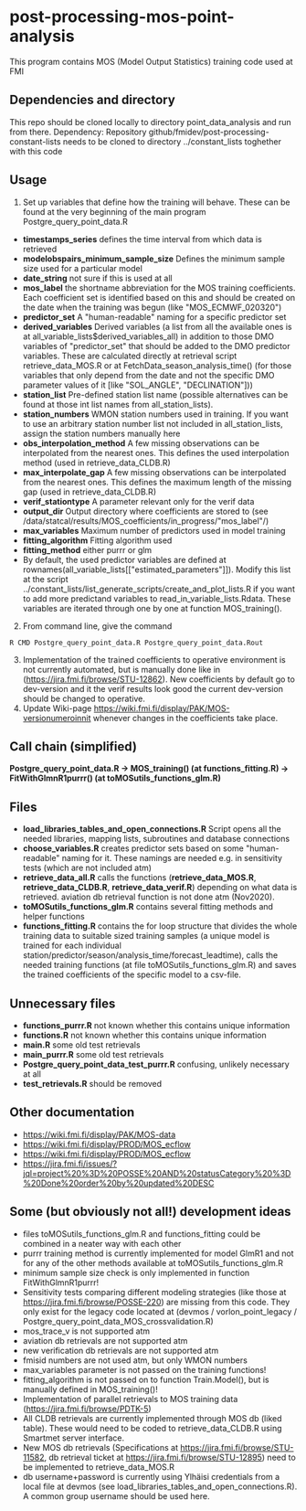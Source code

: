 # post-processing-mos-point-analysis
This program contains MOS (Model Output Statistics) training code used at FMI

## Dependencies and directory
This repo should be cloned locally to directory point_data_analysis and run from there.
Dependency: Repository github/fmidev/post-processing-constant-lists needs to be cloned to directory ../constant_lists toghether with this code

## Usage
1. Set up variables that define how the training will behave. These can be found at the very beginning of the main program Postgre_query_point_data.R
* **timestamps_series** defines the time interval from which data is retrieved
* **modelobspairs_minimum_sample_size** Defines the minimum sample size used for a particular model
* **date_string** not sure if this is used at all
* **mos_label** the shortname abbreviation for the MOS training coefficients. Each coefficient set is identified based on this and should be created on the date when the training was begun (like "MOS_ECMWF_020320")
* **predictor_set** A "human-readable" naming for a specific predictor set
* **derived_variables** Derived variables (a list from all the available ones is at all_variable_lists$derived_variables_all) in addition to those DMO variables of "predictor_set" that should be added to the DMO predictor variables. These are calculated directly at retrieval script retrieve_data_MOS.R or at FetchData_season_analysis_time() (for those variables that only depend from the date and not the specific DMO parameter values of it [like "SOL_ANGLE", "DECLINATION"]))
* **station_list** Pre-defined station list name (possible alternatives can be found at those int list names from all_station_lists).
* **station_numbers** WMON station numbers used in training. If you want to use an arbitrary station number list not included in all_station_lists, assign the station numbers manually here
* **obs_interpolation_method** A few missing observations can be interpolated from the nearest ones. This defines the used interpolation method (used in retrieve_data_CLDB.R)
* **max_interpolate_gap** A few missing observations can be interpolated from the nearest ones. This defines the maximum length of the missing gap (used in retrieve_data_CLDB.R)
* **verif_stationtype** A parameter relevant only for the verif data
* **output_dir** Output directory where coefficients are stored to (see /data/statcal/results/MOS_coefficients/in_progress/"mos_label"/)
* **max_variables** Maximum number of predictors used in model training
* **fitting_algorithm** Fitting algorithm used
* **fitting_method** either purrr or glm
* By default, the used predictor variables are defined at rownames(all_variable_lists[["estimated_parameters"]]). Modify this list at the script ../constant_lists/list_generate_scripts/create_and_plot_lists.R if you want to add more predictand variables to read_in_variable_lists.Rdata. These variables are iterated through one by one at function MOS_training().
2. From command line, give the command
```console
R CMD Postgre_query_point_data.R Postgre_query_point_data.Rout
```
3. Implementation of the trained coefficients to operative environment is not currently automated, but is manually done like in (https://jira.fmi.fi/browse/STU-12862). New coefficients by default go to dev-version and it the verif results look good the current dev-version should be changed to operative.
4. Update Wiki-page https://wiki.fmi.fi/display/PAK/MOS-versionumeroinnit whenever changes in the coefficients take place.


## Call chain (simplified)
**Postgre_query_point_data.R -> MOS_training() (at functions_fitting.R) -> FitWithGlmnR1purrr() (at toMOSutils_functions_glm.R)**

## Files
* **load_libraries_tables_and_open_connections.R** Script opens all the needed libraries, mapping lists, subroutines and database connections
* **choose_variables.R** creates predictor sets based on some "human-readable" naming for it. These namings are needed e.g. in sensitivity tests (which are not included atm)
* **retrieve_data_all.R** calls the functions (**retrieve_data_MOS.R**, **retrieve_data_CLDB.R**, **retrieve_data_verif.R**) depending on what data is retrieved. aviation db retrieval function is not done atm (Nov2020).
* **toMOSutils_functions_glm.R** contains several fitting methods and helper functions
* **functions_fitting.R** contains the for loop structure that divides the whole training data to suitable sized training samples (a unique model is trained for each individual station/predictor/season/analysis_time/forecast_leadtime), calls the needed training functions (at file toMOSutils_functions_glm.R) and saves the trained coefficients of the specific model to a csv-file.

## Unnecessary files
* **functions_purrr.R** not known whether this contains unique information
* **functions.R** not known whether this contains unique information
* **main.R** some old test retrievals
* **main_purrr.R** some old test retrievals
* **Postgre_query_point_data_test_purrr.R** confusing, unlikely necessary at all
* **test_retrievals.R** should be removed

## Other documentation
* https://wiki.fmi.fi/display/PAK/MOS-data
* https://wiki.fmi.fi/display/PROD/MOS_ecflow
* https://wiki.fmi.fi/display/PROD/MOS_ecflow
* https://jira.fmi.fi/issues/?jql=project%20%3D%20POSSE%20AND%20statusCategory%20%3D%20Done%20order%20by%20updated%20DESC


## Some (but obviously not all!) development ideas
* files toMOSutils_functions_glm.R and functions_fitting could be combined in a neater way with each other
* purrr training method is currently implemented for model GlmR1 and not for any of the other methods available at toMOSutils_functions_glm.R
* minimum sample size check is only implemented in function FitWithGlmnR1purrr!
* Sensitivity tests comparing different modeling strategies (like those at https://jira.fmi.fi/browse/POSSE-220) are missing from this code. They only exist for the legacy code located at (devmos / vorlon_point_legacy / Postgre_query_point_data_MOS_crossvalidation.R)
* mos_trace_v is not supported atm
* aviation db retrievals are not supported atm
* new verification db retrievals are not supported atm
* fmisid numbers are not used atm, but only WMON numbers
* max_variables parameter is not passed on the training functions!
* fitting_algorithm is not passed on to function Train.Model(), but is manually defined in MOS_training()!
* Implementation of parallel retrievals to MOS training data (https://jira.fmi.fi/browse/PDTK-5)
* All CLDB retrievals are currently implemented through MOS db (liked table). These would need to be coded to retrieve_data_CLDB.R using Smartmet server interface.
* New MOS db retrievals (Specifications at https://jira.fmi.fi/browse/STU-11582, db retrieval ticket at https://jira.fmi.fi/browse/STU-12895) need to be implemented to retrieve_data_MOS.R
* db username+password is currently using Ylhäisi credentials from a local file at devmos (see load_libraries_tables_and_open_connections.R). A common group username should be used here.


